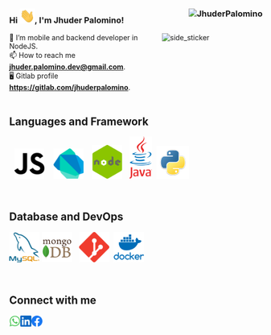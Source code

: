 <!-- [![Typing SVG](https://readme-typing-svg.herokuapp.com?font=Architects+Daughter&color=7AF79A&size=24&lines=Welcome+to+my+Github+Profile)](https://git.io/typing-svg) -->

### Hi <img src="https://raw.githubusercontent.com/ABSphreak/ABSphreak/master/gifs/Hi.gif" width="30px">, I'm Jhuder Palomino!  <img align="right" src="https://komarev.com/ghpvc/?username=JhuderPalomino&color=brightgreen" alt="JhuderPalomino" /> 

<img align="right" width="200px" height="200px" alt="side_sticker" src="https://camo.githubusercontent.com/ffbf71edb9eb65671926a8cc42a5a740bf5b799a9b93699a3a0de76e1793a80b/68747470733a2f2f6d656469612e67697068792e636f6d2f6d656469612f54456e586b637348725034596564436868412f67697068792e676966" data-canonical-src="https://media.giphy.com/media/TEnXkcsHrP4YedChhA/giphy.gif" style="max-width: 100%;">


🌱 I’m mobile and backend developer in NodeJS. <br/>
📫 How to reach me **jhuder.palomino.dev@gmail.com**. <br/>
🖥️ Gitlab profile **https://gitlab.com/jhuderpalomino**.
 <br/><br/>
 
## Languages and Framework
<img width="60px" hspace="10px" src="https://github.com/JhuderPalomino/JhuderPalomino/blob/main/assets/icons/javascript.png" alt="javascript" /><img width="60px" hspace="8px" src="https://github.com/JhuderPalomino/JhuderPalomino/blob/main/assets/icons/dart.png" alt="dart" />
<img width="60px" hspace="5px" src="https://github.com/JhuderPalomino/JhuderPalomino/blob/main/assets/icons/node.png" alt="nodejs" /> 
<img width="45px" hspace="5px" src="https://github.com/JhuderPalomino/JhuderPalomino/blob/main/assets/icons/java.png" alt="java" /> 
<img width="65px" src="https://github.com/JhuderPalomino/JhuderPalomino/blob/main/assets/icons/python.png" alt="python" /> 

<br/>

## Database and DevOps
<img width="60px" src="https://github.com/JhuderPalomino/JhuderPalomino/blob/main/assets/icons/mysql.png" alt="mysql" /><img width="60px" hspace="5px" src="https://github.com/JhuderPalomino/JhuderPalomino/blob/main/assets/icons/mongo.png" alt="mongodb" /> 
<img width="60px"  hspace="5px" src="https://github.com/JhuderPalomino/JhuderPalomino/blob/main/assets/icons/git.png" alt="git" />
<img width="60px" src="https://github.com/JhuderPalomino/JhuderPalomino/blob/main/assets/icons/docker.png" alt="docker" /> 


<br/>

## Connect with me

<a href="https://api.whatsapp.com/send?phone=51991831734">
  <img align="left" alt="Jhuder Palomino | WhatsApp" width="22px" src="https://github.com/JhuderPalomino/JhuderPalomino/blob/main/assets/vectors/whatsapp.svg" />
</a>
<a href="https://www.linkedin.com/in/jhuderpalomino/">
  <img align="left" alt="Jhuder Lucio Palomino | LinkedIN" width="22px" src="https://github.com/JhuderPalomino/JhuderPalomino/blob/main/assets/vectors/linkedin.svg" />
</a>
<a href="https://www.facebook.com/JhuderPalomino">
  <img align="left" alt="Jhuder's Facebook" width="22px" src="https://github.com/JhuderPalomino/JhuderPalomino/blob/main/assets/vectors/facebook.svg" />
</a>
<!--
<a href="https://twitter.com/JhuderPalomino">
  <img align="left" alt="Jhuder Palomino | Twitter" width="22px" src="https://github.com/JhuderPalomino/JhuderPalomino/blob/main/assets/vectors/twitter.svg" />
</a>
<a href="https://open.spotify.com/user/jhuderpalomino83?si=c0d21156b0b4476e">
  <img align="left" alt="Jhuder's Spotify" width="22px" src="https://github.com/JhuderPalomino/JhuderPalomino/blob/main/assets/vectors/spotify.svg" />
</a>
</a>
<a href="https://www.youtube.com/channel/UCB5fyQMkgryYwfJixV3MQJw">
  <img align="left" alt="Jhuder Palomino | Youtube" width="22px" src="https://github.com/JhuderPalomino/JhuderPalomino/blob/main/assets/vectors/youtube.svg" />
</a>  -->

